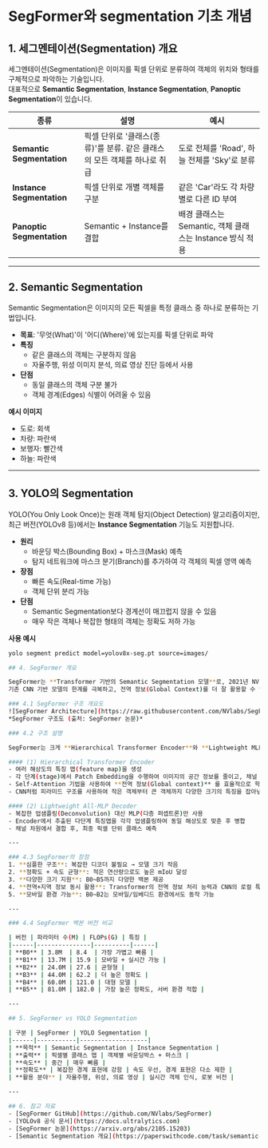 # SegFormer와 segmentation 기초 개념

## 1. 세그멘테이션(Segmentation) 개요
세그멘테이션(Segmentation)은 이미지를 픽셀 단위로 분류하여 객체의 위치와 형태를 구체적으로 파악하는 기술입니다.  
대표적으로 **Semantic Segmentation**, **Instance Segmentation**, **Panoptic Segmentation**이 있습니다.

| 종류 | 설명 | 예시 |
|------|------|------|
| **Semantic Segmentation** | 픽셀 단위로 '클래스(종류)'를 분류. 같은 클래스의 모든 객체를 하나로 취급 | 도로 전체를 'Road', 하늘 전체를 'Sky'로 분류 |
| **Instance Segmentation** | 픽셀 단위로 개별 객체를 구분 | 같은 'Car'라도 각 차량별로 다른 ID 부여 |
| **Panoptic Segmentation** | Semantic + Instance를 결합 | 배경 클래스는 Semantic, 객체 클래스는 Instance 방식 적용 |

---

## 2. Semantic Segmentation
Semantic Segmentation은 이미지의 모든 픽셀을 특정 클래스 중 하나로 분류하는 기법입니다.

- **목표**: '무엇(What)'이 '어디(Where)'에 있는지를 픽셀 단위로 파악
- **특징**
  - 같은 클래스의 객체는 구분하지 않음
  - 자율주행, 위성 이미지 분석, 의료 영상 진단 등에서 사용
- **단점**
  - 동일 클래스의 객체 구분 불가
  - 객체 경계(Edges) 식별이 어려울 수 있음

**예시 이미지**  
- 도로: 회색  
- 차량: 파란색  
- 보행자: 빨간색  
- 하늘: 파란색

---

## 3. YOLO의 Segmentation
YOLO(You Only Look Once)는 원래 객체 탐지(Object Detection) 알고리즘이지만, 최근 버전(YOLOv8 등)에서는 **Instance Segmentation** 기능도 지원합니다.

- **원리**
  - 바운딩 박스(Bounding Box) + 마스크(Mask) 예측
  - 탐지 네트워크에 마스크 분기(Branch)를 추가하여 각 객체의 픽셀 영역 예측
- **장점**
  - 빠른 속도(Real-time 가능)
  - 객체 단위 분리 가능
- **단점**
  - Semantic Segmentation보다 경계선이 매끄럽지 않을 수 있음
  - 매우 작은 객체나 복잡한 형태의 객체는 정확도 저하 가능

**사용 예시**
```bash
yolo segment predict model=yolov8x-seg.pt source=images/

## 4. SegFormer 개요

SegFormer는 **Transformer 기반의 Semantic Segmentation 모델**로, 2021년 NVIDIA에서 발표했습니다.  
기존 CNN 기반 모델의 한계를 극복하고, 전역 정보(Global Context)를 더 잘 활용할 수 있도록 설계되었습니다.

### 4.1 SegFormer 구조 개요도
![SegFormer Architecture](https://raw.githubusercontent.com/NVlabs/SegFormer/main/figures/SegFormer_architecture.png)  
*SegFormer 구조도 (출처: SegFormer 논문)*

### 4.2 구조 설명

SegFormer는 크게 **Hierarchical Transformer Encoder**와 **Lightweight MLP Decoder**로 나눌 수 있습니다.

#### (1) Hierarchical Transformer Encoder
- 여러 해상도의 특징 맵(feature map)을 생성
- 각 단계(stage)에서 Patch Embedding을 수행하여 이미지의 공간 정보를 줄이고, 채널 수를 늘림
- Self-Attention 기법을 사용하여 **전역 정보(Global context)** 를 효율적으로 학습
- CNN처럼 피라미드 구조를 사용하여 작은 객체부터 큰 객체까지 다양한 크기의 특징을 잡아냄

#### (2) Lightweight All-MLP Decoder
- 복잡한 업샘플링(Deconvolution) 대신 MLP(다층 퍼셉트론)만 사용
- Encoder에서 추출된 다단계 특징맵을 각각 업샘플링하여 동일 해상도로 맞춘 후 병합
- 채널 차원에서 결합 후, 최종 픽셀 단위 클래스 예측

---

### 4.3 SegFormer의 장점
1. **심플한 구조**: 복잡한 디코더 불필요 → 모델 크기 작음
2. **정확도 + 속도 균형**: 적은 연산량으로도 높은 mIoU 달성
3. **다양한 크기 지원**: B0~B5까지 다양한 백본 제공
4. **전역+지역 정보 동시 활용**: Transformer의 전역 정보 처리 능력과 CNN의 로컬 특징 결합
5. **모바일 환경 가능**: B0~B2는 모바일/임베디드 환경에서도 동작 가능

---

### 4.4 SegFormer 백본 버전 비교

| 버전 | 파라미터 수(M) | FLOPs(G) | 특징 |
|------|---------------|----------|------|
| **B0** | 3.8M  | 8.4  | 가장 가볍고 빠름 |
| **B1** | 13.7M | 15.9 | 모바일 + 실시간 가능 |
| **B2** | 24.0M | 27.6 | 균형형 |
| **B3** | 44.0M | 62.2 | 더 높은 정확도 |
| **B4** | 60.0M | 121.0 | 대형 모델 |
| **B5** | 81.0M | 182.0 | 가장 높은 정확도, 서버 환경 적합 |

---

## 5. SegFormer vs YOLO Segmentation

| 구분 | SegFormer | YOLO Segmentation |
|------|-----------|-------------------|
| **목적** | Semantic Segmentation | Instance Segmentation |
| **출력** | 픽셀별 클래스 맵 | 객체별 바운딩박스 + 마스크 |
| **속도** | 중간 | 매우 빠름 |
| **정확도** | 복잡한 경계 표현에 강함 | 속도 우선, 경계 표현은 다소 제한 |
| **활용 분야** | 자율주행, 위성, 의료 영상 | 실시간 객체 인식, 로봇 비전 |

---

## 6. 참고 자료
- [SegFormer GitHub](https://github.com/NVlabs/SegFormer)
- [YOLOv8 공식 문서](https://docs.ultralytics.com)
- [SegFormer 논문](https://arxiv.org/abs/2105.15203)
- [Semantic Segmentation 개요](https://paperswithcode.com/task/semantic-segmentation)


